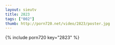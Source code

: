 ```yaml
--- 
layout: sieutv
title: 2823
tags: ["002"]
thumb: http://porn720.net/video/2823/poster.jpg
---
```

{% include porn720 key="2823" %} 
